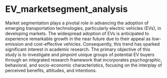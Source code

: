 # EV_marketsegment_analysis
Market segmentation plays a pivotal role in advancing the adoption of emerging transportation technologies, particularly electric vehicles (EVs), in developing markets.
The widespread adoption of EVs is anticipated to experience remarkable growth in the near future due to their appeal as low-emission and cost-effective vehicles. Consequently, this trend has sparked significant interest in academic research. The primary objective of this study is to investigate and pinpoint unique groups of potential EV buyers through an integrated research framework that incorporates psychographic, behavioral, and socio-economic characteristics, focusing on the interplay of perceived benefits, attitudes, and intentions.
